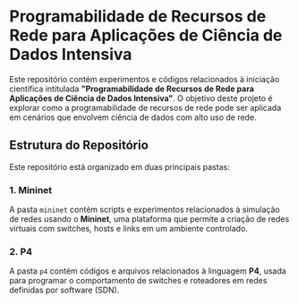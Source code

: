 # Programabilidade de Recursos de Rede para Aplicações de Ciência de Dados Intensiva

Este repositório contém experimentos e códigos relacionados à iniciação científica intitulada **"Programabilidade de Recursos de Rede para Aplicações de Ciência de Dados Intensiva"**. O objetivo deste projeto é explorar como a programabilidade de recursos de rede pode ser aplicada em cenários que envolvem ciência de dados com alto uso de rede.

## Estrutura do Repositório

Este repositório está organizado em duas principais pastas:

### 1. **Mininet**
A pasta `mininet` contém scripts e experimentos relacionados à simulação de redes usando o **Mininet**, uma plataforma que permite a criação de redes virtuais com switches, hosts e links em um ambiente controlado.

### 2. **P4**
A pasta `p4` contém códigos e arquivos relacionados à linguagem **P4**, usada para programar o comportamento de switches e roteadores em redes definidas por software (SDN).


